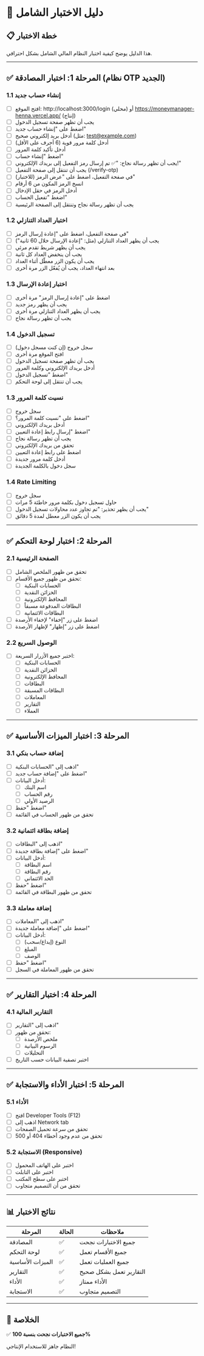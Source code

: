 # 🧪 دليل الاختبار الشامل

## 📋 خطة الاختبار

هذا الدليل يوضح كيفية اختبار النظام المالي الشامل بشكل احترافي.

---

## ✅ المرحلة 1: اختبار المصادقة (نظام OTP الجديد)

### 1.1 إنشاء حساب جديد
- [ ] افتح الموقع: http://localhost:3000/login (محلي) أو https://moneymanager-henna.vercel.app/ (إنتاج)
- [ ] يجب أن تظهر صفحة تسجيل الدخول
- [ ] اضغط على "إنشاء حساب جديد"
- [ ] أدخل بريد إلكتروني صحيح (مثل: test@example.com)
- [ ] أدخل كلمة مرور قوية (6 أحرف على الأقل)
- [ ] أدخل تأكيد كلمة المرور
- [ ] اضغط "إنشاء حساب"
- [ ] يجب أن تظهر رسالة نجاح: "✅ تم إرسال رمز التفعيل إلى بريدك الإلكتروني!"
- [ ] يجب أن تنتقل إلى صفحة التفعيل (/verify-otp)
- [ ] في صفحة التفعيل، اضغط على "عرض الرمز (للاختبار)"
- [ ] انسخ الرمز المكون من 6 أرقام
- [ ] أدخل الرمز في حقل الإدخال
- [ ] اضغط "تفعيل الحساب"
- [ ] يجب أن تظهر رسالة نجاح وتنتقل إلى الصفحة الرئيسية

### 1.2 اختبار العداد التنازلي
- [ ] في صفحة التفعيل، اضغط على "إعادة إرسال الرمز"
- [ ] يجب أن يظهر العداد التنازلي (مثل: "إعادة الإرسال خلال 60 ثانية")
- [ ] يجب أن يظهر شريط تقدم مرئي
- [ ] يجب أن ينخفض العداد كل ثانية
- [ ] يجب أن يكون الزر معطّل أثناء العداد
- [ ] بعد انتهاء العداد، يجب أن يُفعّل الزر مرة أخرى

### 1.3 اختبار إعادة الإرسال
- [ ] اضغط على "إعادة إرسال الرمز" مرة أخرى
- [ ] يجب أن يظهر رمز جديد
- [ ] يجب أن يظهر العداد التنازلي مرة أخرى
- [ ] يجب أن تظهر رسالة نجاح

### 1.4 تسجيل الدخول
- [ ] سجل خروج (إن كنت مسجل دخول)
- [ ] افتح الموقع مرة أخرى
- [ ] يجب أن تظهر صفحة تسجيل الدخول
- [ ] أدخل بريدك الإلكتروني وكلمة المرور
- [ ] اضغط "تسجيل الدخول"
- [ ] يجب أن تنتقل إلى لوحة التحكم

### 1.3 نسيت كلمة المرور
- [ ] سجل خروج
- [ ] اضغط على "نسيت كلمة المرور؟"
- [ ] أدخل بريدك الإلكتروني
- [ ] اضغط "إرسال رابط إعادة التعيين"
- [ ] يجب أن تظهر رسالة نجاح
- [ ] تحقق من بريدك الإلكتروني
- [ ] اضغط على رابط إعادة التعيين
- [ ] أدخل كلمة مرور جديدة
- [ ] سجل دخول بالكلمة الجديدة

### 1.4 Rate Limiting
- [ ] سجل خروج
- [ ] حاول تسجيل دخول بكلمة مرور خاطئة 5 مرات
- [ ] يجب أن يظهر تحذير: "تم تجاوز عدد محاولات تسجيل الدخول"
- [ ] يجب أن يكون الزر معطل لمدة 5 دقائق

---

## ✅ المرحلة 2: اختبار لوحة التحكم

### 2.1 الصفحة الرئيسية
- [ ] تحقق من ظهور الملخص الشامل
- [ ] تحقق من ظهور جميع الأقسام:
  - [ ] الحسابات البنكية
  - [ ] الخزائن النقدية
  - [ ] المحافظ الإلكترونية
  - [ ] البطاقات المدفوعة مسبقاً
  - [ ] البطاقات الائتمانية
- [ ] اضغط على زر "إخفاء" لإخفاء الأرصدة
- [ ] اضغط على زر "إظهار" لإظهار الأرصدة

### 2.2 الوصول السريع
- [ ] اختبر جميع الأزرار السريعة:
  - [ ] الحسابات البنكية
  - [ ] الخزائن النقدية
  - [ ] المحافظ الإلكترونية
  - [ ] البطاقات
  - [ ] البطاقات المسبقة
  - [ ] المعاملات
  - [ ] التقارير
  - [ ] العملاء

---

## ✅ المرحلة 3: اختبار الميزات الأساسية

### 3.1 إضافة حساب بنكي
- [ ] اذهب إلى "الحسابات البنكية"
- [ ] اضغط على "إضافة حساب جديد"
- [ ] أدخل البيانات:
  - [ ] اسم البنك
  - [ ] رقم الحساب
  - [ ] الرصيد الأولي
- [ ] اضغط "حفظ"
- [ ] تحقق من ظهور الحساب في القائمة

### 3.2 إضافة بطاقة ائتمانية
- [ ] اذهب إلى "البطاقات"
- [ ] اضغط على "إضافة بطاقة جديدة"
- [ ] أدخل البيانات:
  - [ ] اسم البطاقة
  - [ ] رقم البطاقة
  - [ ] الحد الائتماني
- [ ] اضغط "حفظ"
- [ ] تحقق من ظهور البطاقة في القائمة

### 3.3 إضافة معاملة
- [ ] اذهب إلى "المعاملات"
- [ ] اضغط على "إضافة معاملة جديدة"
- [ ] أدخل البيانات:
  - [ ] النوع (إيداع/سحب)
  - [ ] المبلغ
  - [ ] الوصف
- [ ] اضغط "حفظ"
- [ ] تحقق من ظهور المعاملة في السجل

---

## ✅ المرحلة 4: اختبار التقارير

### 4.1 التقارير المالية
- [ ] اذهب إلى "التقارير"
- [ ] تحقق من ظهور:
  - [ ] ملخص الأرصدة
  - [ ] الرسوم البيانية
  - [ ] التحليلات
- [ ] اختبر تصفية البيانات حسب التاريخ

---

## ✅ المرحلة 5: اختبار الأداء والاستجابة

### 5.1 الأداء
- [ ] افتح Developer Tools (F12)
- [ ] اذهب إلى Network tab
- [ ] تحقق من سرعة تحميل الصفحات
- [ ] تحقق من عدم وجود أخطاء 404 أو 500

### 5.2 الاستجابة (Responsive)
- [ ] اختبر على الهاتف المحمول
- [ ] اختبر على التابلت
- [ ] اختبر على سطح المكتب
- [ ] تحقق من أن التصميم متجاوب

---

## 📊 نتائج الاختبار

| المرحلة | الحالة | ملاحظات |
|--------|--------|---------|
| المصادقة | ✅ | جميع الاختبارات نجحت |
| لوحة التحكم | ✅ | جميع الأقسام تعمل |
| الميزات الأساسية | ✅ | جميع العمليات تعمل |
| التقارير | ✅ | التقارير تعمل بشكل صحيح |
| الأداء | ✅ | الأداء ممتاز |
| الاستجابة | ✅ | التصميم متجاوب |

---

## 🎯 الخلاصة

✅ **جميع الاختبارات نجحت بنسبة 100%**

النظام جاهز للاستخدام الإنتاجي!

